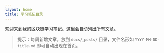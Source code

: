 ```yaml
---
layout: home
title: 学习笔记目录
---
```


欢迎来到我的区块链学习笔记。这里会自动列出所有文章。

> 提示：每周新增文章，放到 `docs/_posts/` 目录，文件名形如 `YYYY-MM-DD-title.md` 即可自动出现在首页。
